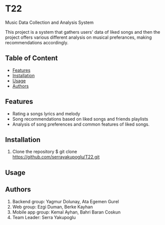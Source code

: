 # T22
Music Data Collection and Analysis System

This project is a system that gathers users' data of liked songs and then the project offers various different analysis on musical preferances, making recommendations accordingly. 

## Table of Content 
- [Features](#features)
- [Installation](#installation)
- [Usage](#usage)
- [Authors](#Authors)


## Features 
- Rating a songs lyrics and melody
-  Song recommendations based on liked songs and friends playlists
- Analysis of song preferences and common features of liked songs.


## Installation 
1. Clone the repository
  $ git clone https://github.com/serrayakupoglu/T22.git 

## Usage


## Authors
1. Backend group: Yagmur Dolunay, Ata Egemen Gurel
2. Web group: Ezgi Duman, Berke Kayhan
3. Mobile app group: Kemal Ayhan, Bahri Baran Coskun
4. Team Leader: Serra Yakupoglu   



